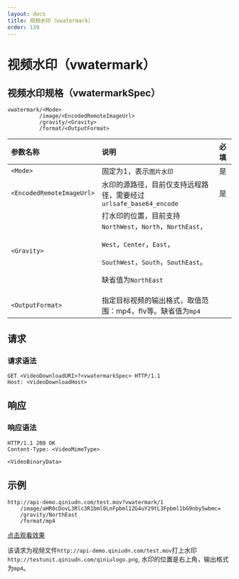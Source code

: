```yaml
---
layout: docs
title: 视频水印（vwatermark）
order: 139
---
```

<a id="vwatermark"></a>
# 视频水印（vwatermark）

<a id="vwatermark-spec"></a>
## 视频水印规格（vwatermarkSpec）

```
vwatermark/<Mode>  
          /image/<EncodedRemoteImageUrl>  
          /gravity/<Gravity>  
          /format/<OutputFormat>  
```

参数名称                   | 说明                                  | 必填
:------------------------- | :------------------------------------ | :---
`<Mode>`                   | 固定为1，表示`图片水印`               | 是
`<EncodedRemoteImageUrl>`  | 水印的源路径，目前仅支持远程路径，需要经过`urlsafe_base64_encode` | 是   
`<Gravity>`                | 打水印的位置，目前支持`NorthWest`，`North`，`NorthEast`，<p>`West`，`Center`，`East`，<p>`SouthWest`，`South`，`SouthEast`。<p>缺省值为`NorthEast` |
`<OutputFormat>`           | 指定目标视频的输出格式，取值范围：mp4，flv等。缺省值为`mp4` |

<a id="video-request"></a>
## 请求

<a id="video-request-syntax"></a>
### 请求语法

```
GET <VideoDownloadURI>?<vwatermarkSpec> HTTP/1.1
Host: <VideoDownloadHost>
```

<a id="video-response"></a>
## 响应

<a id="video-response-syntax"></a>
### 响应语法

```
HTTP/1.1 200 OK
Content-Type: <VideoMimeType>

<VideoBinaryData>
```

<a id="vwatermark-samples"></a>
## 示例

```
http://api-demo.qiniudn.com/test.mov?vwatermark/1
    /image/aHR0cDovL3Rlc3R1bml0LnFpbml1ZG4uY29tL3Fpbml1bG9nby5wbmc=
    /gravity/NorthEast
    /format/mp4
```

[点击观看效果](http://api-demo.qiniudn.com/test.mov?vwatermark/1/image/aHR0cDovL3Rlc3R1bml0LnFpbml1ZG4uY29tL3Fpbml1bG9nby5wbmc=/gravity/NorthEast/format/mp4)

该请求为视频文件`http://api-demo.qiniudn.com/test.mov`打上水印`http://testunit.qiniudn.com/qiniulogo.png`, 水印的位置是右上角，输出格式为`mp4`。  
